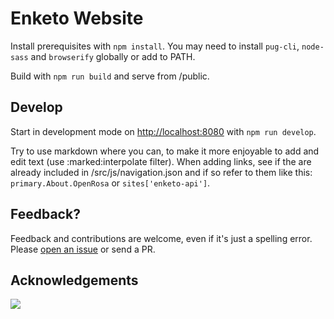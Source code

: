 Enketo Website
================

Install prerequisites with `npm install`. You may need to install `pug-cli`, `node-sass` and `browserify` globally or add to PATH. 

Build with `npm run build` and serve from /public.


## Develop

Start in development mode on [http://localhost:8080](http://localhost:8080) with `npm run develop`.

Try to use markdown where you can, to make it more enjoyable to add and edit text (use :marked:interpolate filter). When adding links, see if the are already included in /src/js/navigation.json and if so refer to them like this: `primary.About.OpenRosa` or `sites['enketo-api']`. 

## Feedback?

Feedback and contributions are welcome, even if it's just a spelling error. Please [open an issue](https://github.com/enketo/enketo-website/issues/new) or send a PR.


## Acknowledgements

<a href="https://www.netlify.com">
  <img src="https://www.netlify.com/img/global/badges/netlify-light.svg">
</a>
